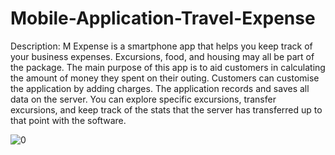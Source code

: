 # Mobile-Application-Travel-Expense
Description:
M Expense is a smartphone app that helps you keep track of your business expenses. Excursions, 
food, and housing may all be part of the package. The main purpose of this app is to aid customers in 
calculating the amount of money they spent on their outing. Customers can customise the application 
by adding charges. The application records and saves all data on the server. You can explore specific 
excursions, transfer excursions, and keep track of the stats that the server has transferred up to that 
point with the software.

![0](https://user-images.githubusercontent.com/59919878/166147426-b8366be9-832a-4fe7-8a0f-340810590c21.png)
